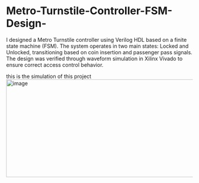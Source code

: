 # Metro-Turnstile-Controller-FSM-Design-
I designed a Metro Turnstile controller using Verilog HDL based on a finite state machine (FSM). The system operates in two main states: Locked and Unlocked, transitioning based on coin insertion and passenger pass signals. The design was verified through waveform simulation in Xilinx Vivado to ensure correct access control behavior.

this is the simulation of this project 
<img width="1525" height="265" alt="image" src="https://github.com/user-attachments/assets/794fa74a-a854-439e-9435-c4cf168b453f" />



